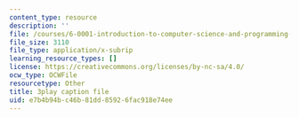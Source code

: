 ```yaml
---
content_type: resource
description: ''
file: /courses/6-0001-introduction-to-computer-science-and-programming-in-python-fall-2016/e7b4b94bc46b81dd85926fac918e74ee_qq7I2MQNrtU.srt
file_size: 3110
file_type: application/x-subrip
learning_resource_types: []
license: https://creativecommons.org/licenses/by-nc-sa/4.0/
ocw_type: OCWFile
resourcetype: Other
title: 3play caption file
uid: e7b4b94b-c46b-81dd-8592-6fac918e74ee
---
```

